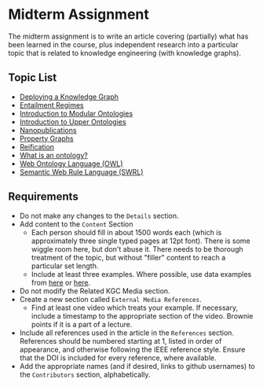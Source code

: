 # Midterm Assignment
The midterm assignment is to write an article covering (partially) what has been learned in the course, plus independent research into a particular topic that is related to knowledge engineering (with knowledge graphs).

## Topic List
* [Deploying a Knowledge Graph](https://github.com/KGConf/open-kg-curriculum/tree/master/curriculum/modules/Deploying_a_Knowledge_Graph)
* [Entailment Regimes](https://github.com/KGConf/open-kg-curriculum/tree/master/curriculum/modules/Entailment_Regimes)
* [Introduction to Modular Ontologies](https://github.com/KGConf/open-kg-curriculum/tree/master/curriculum/modules/Introduction_to_Modular_Ontologies)
* [Introduction to Upper Ontologies](https://github.com/KGConf/open-kg-curriculum/tree/master/curriculum/modules/Introduction_to_Upper_Ontologies)
* [Nanopublications](https://github.com/KGConf/open-kg-curriculum/tree/master/curriculum/modules/Nanopublications)
* [Property Graphs](https://github.com/KGConf/open-kg-curriculum/tree/master/curriculum/modules/Property_Graphs)
* [Reification](https://github.com/KGConf/open-kg-curriculum/blob/master/curriculum/modules/Reification/Reification.md)
* [What is an ontology?](https://github.com/KGConf/open-kg-curriculum/tree/master/curriculum/modules/What_is_an_Ontology)
* [Web Ontology Language (OWL)](https://github.com/KGConf/open-kg-curriculum/tree/master/curriculum/modules/OWL)
* [Semantic Web Rule Language (SWRL)](https://github.com/KGConf/open-kg-curriculum/tree/master/curriculum/modules/SWRL)

## Requirements
* Do not make any changes to the `Details` section.
* Add content to the `Content` Section
    * Each person should fill in about 1500 words each (which is approximately three single typed pages at 12pt font). There is some wiggle room here, but don't abuse it. There needs to be thorough treatment of the topic, but without "filler" content to reach a particular set length.
    * Include at least three examples. Where possible, use data examples from [here](https://github.com/KGConf/KGC-knowledge-graph/blob/master/kgc2021.ttl) or [here](https://github.com/KGConf/KGC-knowledge-graph/blob/master/kgc2020.ttl).
* Do not modify the Related KGC Media section.
* Create a new section called `External Media References`.
    * Find at least one video which treats your example. If necessary, include a timestamp to the appropriate section of the video. Brownie points if it is a part of a lecture.
* Include all references used in the article in the `References` section. References should be numbered starting at 1, listed in order of appearance, and otherwise following the IEEE reference style. Ensure that the DOI is included for every reference, where available.
* Add the appropriate names (and if desired, links to github usernames) to the `Contributors` section, alphabetically.
